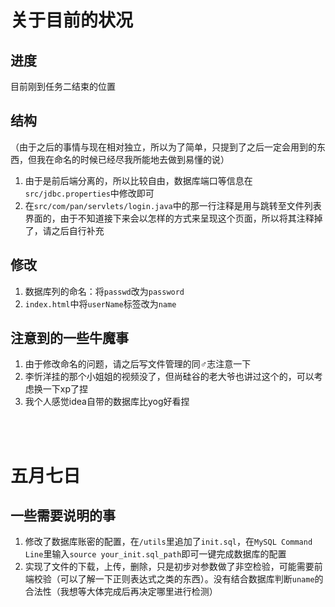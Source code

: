 # 关于目前的状况
## 进度
目前刚到任务二结束的位置
## 结构
（由于之后的事情与现在相对独立，所以为了简单，只提到了之后一定会用到的东西，但我在命名的时候已经尽我所能地去做到易懂的说）
1. 由于是前后端分离的，所以比较自由，数据库端口等信息在`src/jdbc.properties`中修改即可
2. 在`src/com/pan/servlets/login.java`中的那一行注释是用与跳转至文件列表界面的，由于不知道接下来会以怎样的方式来呈现这个页面，所以将其注释掉了，请之后自行补充
## 修改
1. 数据库列的命名：将`passwd`改为`password`
2. `index.html`中将`userName`标签改为`name`
## 注意到的一些牛魔事
1. 由于修改命名的问题，请之后写文件管理的同♂志注意一下
2. 李忻洋挂的那个小姐姐的视频没了，但尚硅谷的老大爷也讲过这个的，可以考虑换一下xp了捏
3. 我个人感觉idea自带的数据库比yog好看捏

<br /><br />

# 五月七日
## 一些需要说明的事
1. 修改了数据库账密的配置，在`/utils`里追加了`init.sql`，在`MySQL Command Line`里输入`source your_init.sql_path`即可一键完成数据库的配置
2. 实现了文件的下载，上传，删除，只是初步对参数做了非空检验，可能需要前端校验（可以了解一下正则表达式之类的东西）。没有结合数据库判断`uname`的合法性（我想等大体完成后再决定哪里进行检测）